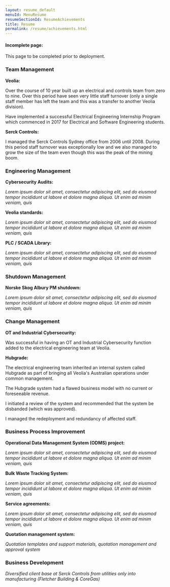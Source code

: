 ```yaml
---
layout: resume_default
menuId: MenuResume
resumeSectionId: ResumeAchievements
title: Resume
permalink: /resume/achievements.html
---
```

<div class="container">

<div class="alert alert-danger">
  <div class="">
    <h4 class="alert-heading">Incomplete page: </h4>
    <p class="">This page to be completed prior to deployment.</p>
  </div>
</div>

<div class="row">

<div class="col-md-6">            
<div markdown="1">

### Team Management
**Veolia:**

Over the course of 10 year built up an electrical and controls team from zero to
nine. Over this period have seen very little staff turnover (only a single staff
member has left the team and this was a transfer to another Veolia division).

Have implemented a successful Electrical Engineering Internship Program which
commenced in 2017 for Electrical and Software Engineering students.

**Serck Controls:**

I managed the Serck Controls Sydney office from 2006 until 2008. During this
period staff turnover was exceptionally low and we also managed to grow the
size of the team even though this was the peak of the mining boom.

### Engineering Management
**Cybersecurity Audits:**

_Lorem ipsum dolor sit amet, consectetur adipiscing elit, sed do eiusmod tempor incididunt ut labore et dolore magna aliqua. Ut enim ad minim veniam, quis_

**Veolia standards:**

_Lorem ipsum dolor sit amet, consectetur adipiscing elit, sed do eiusmod tempor incididunt ut labore et dolore magna aliqua. Ut enim ad minim veniam, quis_

**PLC / SCADA Library:**

_Lorem ipsum dolor sit amet, consectetur adipiscing elit, sed do eiusmod tempor incididunt ut labore et dolore magna aliqua. Ut enim ad minim veniam, quis_

### Shutdown Management
**Norske Skog Albury PM shutdown:**

_Lorem ipsum dolor sit amet, consectetur adipiscing elit, sed do eiusmod tempor incididunt ut labore et dolore magna aliqua. Ut enim ad minim veniam, quis_

</div>
</div>
<div class="col-md-6">            
<div markdown="1">

### Change Management
**OT and Industrial Cybersecurity:**

Was successful in having an OT and Industrial Cybersecurity function added to
the electrical engineering team at Veolia.

**Hubgrade:**

The electrical engineering team inherited an internal system called Hubgrade as
part of bringing all Veolia's Australian operations under common management.

The Hubgrade system had a flawed business model with no current or foreseeable
revenue.

I initiated a review of the system and recommended that the system be disbanded
(which was approved).

I managed the redeployment and redundancy of affected staff.

### Business Process Improvement
**Operational Data Management System (ODMS) project:**

_Lorem ipsum dolor sit amet, consectetur adipiscing elit, sed do eiusmod tempor incididunt ut labore et dolore magna aliqua. Ut enim ad minim veniam, quis_

**Bulk Waste Tracking System:**

_Lorem ipsum dolor sit amet, consectetur adipiscing elit, sed do eiusmod tempor incididunt ut labore et dolore magna aliqua. Ut enim ad minim veniam, quis_

**Service agreements:**

_Lorem ipsum dolor sit amet, consectetur adipiscing elit, sed do eiusmod tempor incididunt ut labore et dolore magna aliqua. Ut enim ad minim veniam, quis_

**Quotation management system:**

_Quotation templates and support materials, quotation management and approval system_

### Business Development
_Diversified client base at Serck Controls from utilities only into manufacturing (Fletcher Building & CoreGas)_

</div>
</div>
